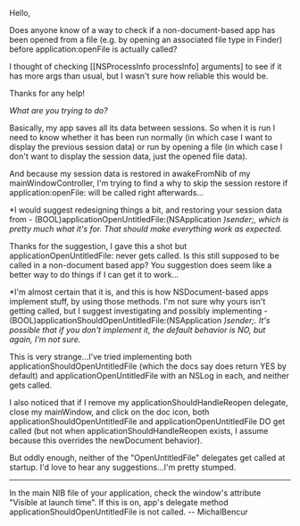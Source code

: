 Hello,

Does anyone know of a way to check if a non-document-based app has been opened from a file (e.g. by opening an associated file type in Finder) before application:openFile is actually called?

I thought of checking [[NSProcessInfo processInfo] arguments] to see if it has more args than usual, but I wasn't sure how reliable this would be.

Thanks for any help!

*What are you trying to do?*

Basically, my app saves all its data between sessions.  So when it is run I need to know whether it has been run normally (in which case I want to display the previous session data) or run by opening a file (in which case I don't want to display the session data, just the opened file data).

And because my session data is restored in awakeFromNib of my mainWindowController, I'm trying to find a why to skip the session restore if application:openFile: will be called right afterwards...

*I would suggest redesigning things a bit, and restoring your session data from     - (BOOL)applicationOpenUntitledFile:(NSApplication *)sender;, which is pretty much what it's for. That should make everything work as expected.*

Thanks for the suggestion, I gave this a shot but applicationOpenUntitledFile: never gets called.  Is this still supposed to be called in a non-document based app?  You suggestion does seem like a better way to do things if I can get it to work...

*I'm almost certain that it is, and this is how NSDocument-based apps implement stuff, by using those methods. I'm not sure why yours isn't getting called, but I suggest investigating and possibly implementing     - (BOOL)applicationShouldOpenUntitledFile:(NSApplication *)sender;. It's possible that if you don't implement it, the default behavior is NO, but again, I'm not sure.*

This is very strange...I've tried implementing both applicationShouldOpenUntitledFile (which the docs say does return YES by default) and applicationOpenUntitledFile with an NSLog in each, and neither gets called.

I also noticed that if I remove my applicationShouldHandleReopen delegate, close my mainWindow, and click on the doc icon, both applicationShouldOpenUntitledFile and applicationOpenUntitledFile DO get called (but not when applicationShouldHandleReopen exists, I assume because this overrides the newDocument behavior).

But oddly enough, neither of the "OpenUntitledFile" delegates get called at startup.  I'd love to hear any suggestions...I'm pretty stumped.

----

In the main NIB file of your application, check the window's attribute "Visible at launch time". If this is on, app's delegate method applicationShouldOpenUntitledFile is not called. -- MichalBencur
